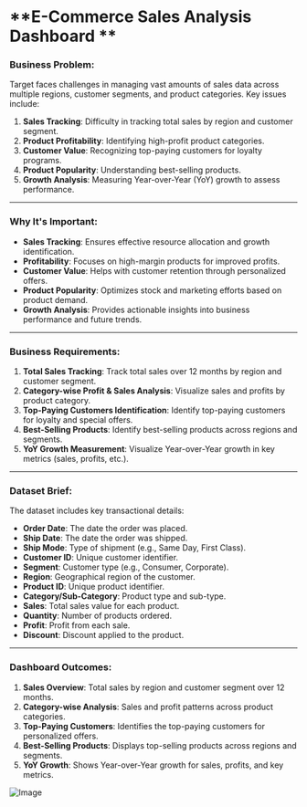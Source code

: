 # **E-Commerce Sales Analysis Dashboard **

### **Business Problem:**
Target faces challenges in managing vast amounts of sales data across multiple regions, customer segments, and product categories. Key issues include:

1. **Sales Tracking**: Difficulty in tracking total sales by region and customer segment.
2. **Product Profitability**: Identifying high-profit product categories.
3. **Customer Value**: Recognizing top-paying customers for loyalty programs.
4. **Product Popularity**: Understanding best-selling products.
5. **Growth Analysis**: Measuring Year-over-Year (YoY) growth to assess performance.

---

### **Why It's Important:**
- **Sales Tracking**: Ensures effective resource allocation and growth identification.
- **Profitability**: Focuses on high-margin products for improved profits.
- **Customer Value**: Helps with customer retention through personalized offers.
- **Product Popularity**: Optimizes stock and marketing efforts based on product demand.
- **Growth Analysis**: Provides actionable insights into business performance and future trends.

---

### **Business Requirements:**
1. **Total Sales Tracking**: Track total sales over 12 months by region and customer segment.
2. **Category-wise Profit & Sales Analysis**: Visualize sales and profits by product category.
3. **Top-Paying Customers Identification**: Identify top-paying customers for loyalty and special offers.
4. **Best-Selling Products**: Identify best-selling products across regions and segments.
5. **YoY Growth Measurement**: Visualize Year-over-Year growth in key metrics (sales, profits, etc.).

---

### **Dataset Brief:**
The dataset includes key transactional details:
- **Order Date**: The date the order was placed.
- **Ship Date**: The date the order was shipped.
- **Ship Mode**: Type of shipment (e.g., Same Day, First Class).
- **Customer ID**: Unique customer identifier.
- **Segment**: Customer type (e.g., Consumer, Corporate).
- **Region**: Geographical region of the customer.
- **Product ID**: Unique product identifier.
- **Category/Sub-Category**: Product type and sub-type.
- **Sales**: Total sales value for each product.
- **Quantity**: Number of products ordered.
- **Profit**: Profit from each sale.
- **Discount**: Discount applied to the product.

---

### **Dashboard Outcomes:**
1. **Sales Overview**: Total sales by region and customer segment over 12 months.
2. **Category-wise Analysis**: Sales and profit patterns across product categories.
3. **Top-Paying Customers**: Identifies the top-paying customers for personalized offers.
4. **Best-Selling Products**: Displays top-selling products across regions and segments.
5. **YoY Growth**: Shows Year-over-Year growth for sales, profits, and key metrics.

![Image](https://github.com/user-attachments/assets/11f75695-2861-49f6-ae56-d9e5174004bd)
